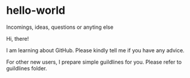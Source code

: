 # hello-world
Incomings, ideas, questions or anyting else

Hi, there!

I am learning about GitHub. Please kindly tell me if you have any advice. 

For other new users, I prepare simple guildlines for you. Please refer to guildlines folder.
